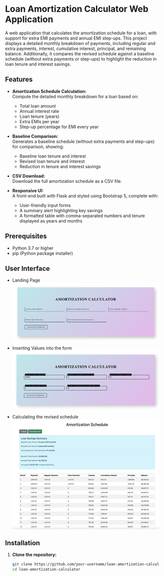 # Loan Amortization Calculator Web Application

A web application that calculates the amortization schedule for a loan, with support for extra EMI payments and annual EMI step-ups. This project displays a detailed monthly breakdown of payments, including regular and extra payments, interest, cumulative interest, principal, and remaining balance. Additionally, it compares the revised schedule against a baseline schedule (without extra payments or step-ups) to highlight the reduction in loan tenure and interest savings.


## Features

- **Amortization Schedule Calculation:**  
  Compute the detailed monthly breakdown for a loan based on:
  - Total loan amount
  - Annual interest rate
  - Loan tenure (years)
  - Extra EMIs per year
  - Step-up percentage for EMI every year

- **Baseline Comparison:**  
  Generates a baseline schedule (without extra payments and step-ups) for comparison, showing:
  - Baseline loan tenure and interest
  - Revised loan tenure and interest
  - Reduction in tenure and interest savings

- **CSV Download:**  
  Download the full amortization schedule as a CSV file.

- **Responsive UI:**  
  A front-end built with Flask and styled using Bootstrap 5, complete with:
  - User-friendly input forms
  - A summary alert highlighting key savings
  - A formatted table with comma-separated numbers and tenure displayed as years and months


## Prerequisites

- Python 3.7 or higher
- pip (Python package installer)


## User Interface

- Landing Page
  ![Home](static/images/landing_page.png)

- Inserting Values into the form
  ![A sample image](static/images/input_values.png)

- Calculating the revised schedule
  ![A sample image](static/images/amortization_schedule.png)


## Installation

1. **Clone the repository:**

   ```bash
   git clone https://github.com/your-username/loan-amortization-calculator.git
   cd loan-amortization-calculator
